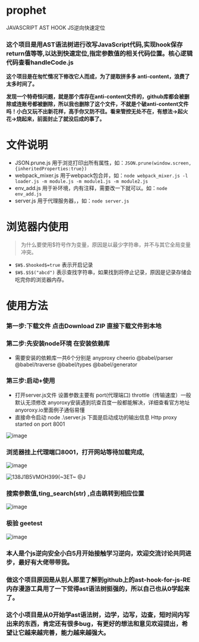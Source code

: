 # prophet

JAVASCRIPT AST HOOK JS逆向快速定位 <br>

### 这个项目是用AST语法树进行改写JavaScript代码,实现hook保存return值等等,以达到快速定位,指定参数值的相关代码位置。核心逻辑代码查看handleCode.js <br>

**这个项目是在匆忙情况下修改它人而成，为了提取拼多多 anti-content，浪费了太多时间了。**

**发现一个特奇怪问题，就是那个库存在anti-content文件的，github库都会被删除或连账号都被删除，所以我也删除了这个文件，不就是个破anti-content文件吗！小白又玩不出新花样，高手你又防不往。看来管控无处不在，有想法->起火花->烧起来，前面封止了就没后成的事了。**

# 文件说明
- JSON.prune.js 用于浏览打印出所有属性，如：```JSON.prune(window.screen, {inheritedProperties:true})```
- webpack_mixer.js 用于webpack包合并，如：```node webpack_mixer.js -l loader.js -m module.js -m module1.js -m module2.js```
- env_add.js 用于补环境，内有注释，需要改一下就可以。如：```node env_add.js```
- server.js 用于代理服务器，，如：```node server.js```

# 浏览器内使用

> 为什么要使用\$符号作为变量，原因是以最少字符串，并不与其它全局变量冲突。

- ```$W$.$hooked$=true``` 表示开启记录 
- ```$W$.$S$("abcd")``` 表示查找字符串，如果找到将停止记录，原因是记录存储会吃完你的浏览器内存。

# 使用方法

### 第一步:下载文件 点击Download ZIP 直接下载文件到本地


### 第二步:先安装node环境 在安装依赖库 
  - 需要安装的依赖库一共6个分别是 anyproxy  cheerio @babel/parser @babel/traverse @babel/types @babel/generator
  
### 第三步:启动+使用
  - 打开server.js文件 设置参数主要有 port(代理端口) throttle（传输速度）一般默认无须修改  anyoroxy安装遇到坑查百度一般都能解决，详细查看官方地址anyoroxy.io里面例子通俗易懂
  - 直接命令启动  node .\server.js 下面是启动成功的输出信息 Http proxy started on port 8001
 
  
  ![image](https://user-images.githubusercontent.com/44369205/170855448-3cee7ee9-765c-4a28-a2cc-8cd6d27f8fee.png)
   ### 浏览器挂上代理端口8001，打开网站等待加载完成,
   ![image](https://user-images.githubusercontent.com/44369205/170857331-5f4c23eb-75d2-4834-ab41-897b344bc0e7.png)

  ![138J1B5VMOH399(~3ET~ @J](https://user-images.githubusercontent.com/44369205/170857154-5f252ec8-6c2f-4bb8-983b-073c5cdd4178.png)

   ### 搜索参数值,ting_search(str) ,点击跳转到相应位置
  ![image](https://user-images.githubusercontent.com/44369205/170857206-10b86214-42db-4122-883c-d34cb9525a68.png)
  
  ### 极验 geetest
  ![image](https://user-images.githubusercontent.com/44369205/170858598-a181daed-b18c-42d0-a15d-c11f20e7f399.png)


### 本人是个js逆向安全小白5月开始接触学习逆向，欢迎交流讨论共同进步，最好有大佬带带我。
### 做这个项目原因是从别人那里了解到github上的ast-hook-for-js-RE内存漫游工具用了一下觉得ast语法树挺强的，所以自己也从0学起来了。
### 这个小项目是从0开始学ast语法树，边学，边写，边查，短时间内写出来的东西，肯定还有很多bug，有更好的想法和意见欢迎提出，希望让它越来越完善，能力越来越强大。
